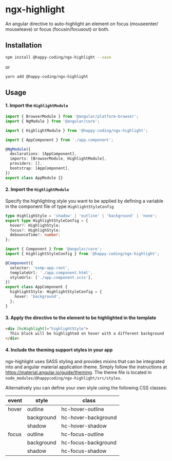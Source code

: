 # ngx-highlight

An angular directive to auto-highlight an element on focus (mouseenter/
mouseleave) or focus (focusin/focusout) or both.

## Installation

```sh
npm install @happy-coding/ngx-highlight --save
```

or

```sh
yarn add @happy-coding/ngx-highlight
```

## Usage

#### 1. Import the `HighlightModule`

```ts
import { BrowserModule } from '@angular/platform-browser';
import { NgModule } from '@angular/core';

import { HighlightModule } from '@happy-coding/ngx-highlight';

import { AppComponent } from './app.component';

@NgModule({
  declarations: [AppComponent],
  imports: [BrowserModule, HighlightModule],
  providers: [],
  bootstrap: [AppComponent],
})
export class AppModule {}
```

#### 2. Import the `HighlightModule`

Specify the highlighting style you want to be applied by defining a variable in
the component file of type `HighlightStyleConfig`

```ts
type HighlighStyle = 'shadow' | 'outline' | 'background' | 'none';
export type HighlightStyleConfig = {
  hover?: HighlighStyle;
  focus?: HighlighStyle;
  debounceTime?: number;
};
```

```ts
import { Component } from '@angular/core';
import { HighlightStyleConfig } from '@happy-coding/ngx-highlight';

@Component({
  selector: 'exmp-app-root',
  templateUrl: './app.component.html',
  styleUrls: ['./app.component.scss'],
})
export class AppComponent {
  highlightStyle: HighlightStyleConfig = {
    hover: 'background',
  };
}
```

#### 3. Apply the directive to the element to be highlighted in the template

```html
<div [hcHighlight]="highlightStyle">
  This block will be highlighted on hover with a different background
</div>
```

#### 4. Include the theming support styles in your app

ngx-highlight uses SASS styling and provides mixins that can be integrated into
and angular material application theme. Simply follow the instructions at https://material.angular.io/guide/theming. The theme file is located in `node_modules/@happycoding/ngx-highlight/src/styles`.

Alternatively you can define your own style using the following CSS classes:

| event | style      | class               |
| ----- | ---------- | ------------------- |
| hover | outline    | hc-hover-outline    |
|       | background | hc-hover-background |
|       | shadow     | hc-hover-shadow     |
| focus | outline    | hc-focus-outline    |
|       | background | hc-focus-background |
|       | shadow     | hc-focus-shadow     |
